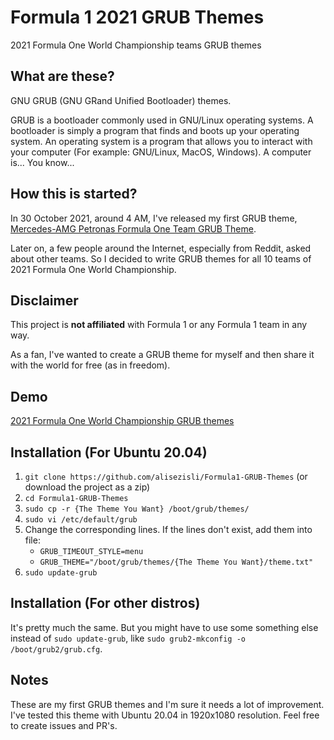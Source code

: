 # Formula 1 2021 GRUB Themes
2021 Formula One World Championship teams GRUB themes

## What are these?

GNU GRUB (GNU GRand Unified Bootloader) themes.

GRUB is a bootloader commonly used in GNU/Linux operating systems. A bootloader is simply a program that finds and boots up your operating system. An operating system is a program that allows you to interact with your computer (For example: GNU/Linux, MacOS, Windows). A computer is... You know...

## How this is started?

In 30 October 2021, around 4 AM, I've released my first GRUB theme, [Mercedes-AMG Petronas Formula One Team GRUB Theme](https://github.com/alisezisli/MAPF1-GRUB-Theme).

Later on, a few people around the Internet, especially from Reddit, asked about other teams. So I decided to write GRUB themes for all 10 teams of 2021 Formula One World Championship.

## Disclaimer

This project is **not affiliated** with Formula 1 or any Formula 1 team in any way.

As a fan, I've wanted to create a GRUB theme for myself and then share it with the world for free (as in freedom).

## Demo

[2021 Formula One World Championship GRUB themes](https://youtu.be/NCatlMIxr40)

## Installation (For Ubuntu 20.04)

1. `git clone https://github.com/alisezisli/Formula1-GRUB-Themes` (or download the project as a zip)
2. `cd Formula1-GRUB-Themes`
3. `sudo cp -r {The Theme You Want} /boot/grub/themes/`
4. `sudo vi /etc/default/grub`
5. Change the corresponding lines. If the lines don't exist, add them into file:
    + `GRUB_TIMEOUT_STYLE=menu`
    + `GRUB_THEME="/boot/grub/themes/{The Theme You Want}/theme.txt"`
6. `sudo update-grub`

## Installation (For other distros)

It's pretty much the same. But you might have to use some something else instead of `sudo update-grub`, like `sudo grub2-mkconfig -o /boot/grub2/grub.cfg`.

## Notes

These are my first GRUB themes and I'm sure it needs a lot of improvement. I've tested this theme with Ubuntu 20.04 in 1920x1080 resolution. Feel free to create issues and PR's.